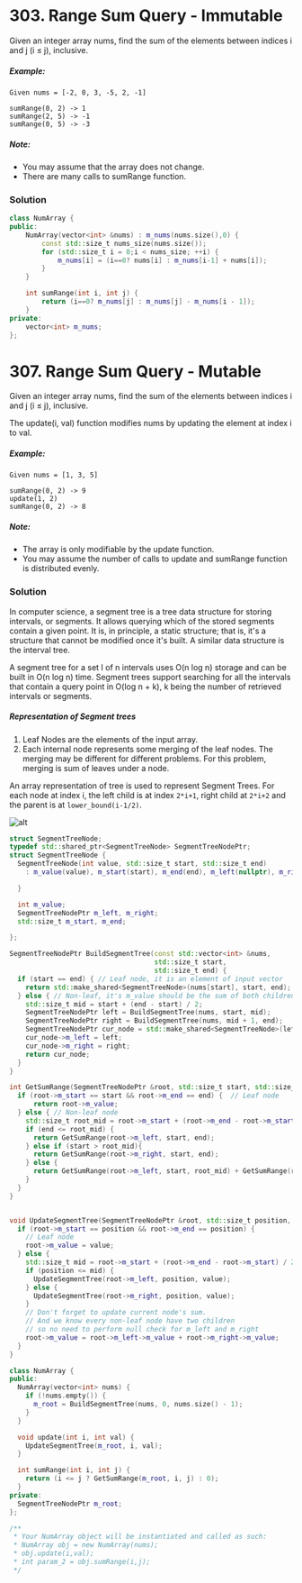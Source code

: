 # 303. Range Sum Query - Immutable

Given an integer array nums, find the sum of the elements between indices i and j (i ≤ j), inclusive.

##### Example:
```
Given nums = [-2, 0, 3, -5, 2, -1]  

sumRange(0, 2) -> 1  
sumRange(2, 5) -> -1  
sumRange(0, 5) -> -3  
```
##### Note:  
* You may assume that the array does not change.  
* There are many calls to sumRange function.  


### Solution

```cpp
class NumArray {
public:
    NumArray(vector<int> &nums) : m_nums(nums.size(),0) {
        const std::size_t nums_size(nums.size());
        for (std::size_t i = 0;i < nums_size; ++i) {
            m_nums[i] = (i==0? nums[i] : m_nums[i-1] + nums[i]); 
        }
    }

    int sumRange(int i, int j) {
        return (i==0? m_nums[j] : m_nums[j] - m_nums[i - 1]);
    }
private:
    vector<int> m_nums;
};
```

# 307. Range Sum Query - Mutable

Given an integer array nums, find the sum of the elements between indices i and j (i ≤ j), inclusive.

The update(i, val) function modifies nums by updating the element at index i to val. 

##### Example:
```
Given nums = [1, 3, 5]  

sumRange(0, 2) -> 9
update(1, 2)
sumRange(0, 2) -> 8
```

##### Note:
* The array is only modifiable by the update function.  
* You may assume the number of calls to update and sumRange function is distributed evenly.  

### Solution

In computer science, a segment tree is a tree data structure for storing intervals, or segments. It allows querying which of the stored segments contain a given point. It is, in principle, a static structure; that is, it's a structure that cannot be modified once it's built. A similar data structure is the interval tree.

A segment tree for a set I of n intervals uses O(n log n) storage and can be built in O(n log n) time. Segment trees support searching for all the intervals that contain a query point in O(log n + k), k being the number of retrieved intervals or segments.

##### Representation of Segment trees

1. Leaf Nodes are the elements of the input array.  
2. Each internal node represents some merging of the leaf nodes. The merging may be different for different problems. For this problem, merging is sum of leaves under a node.  

An array representation of tree is used to represent Segment Trees. For each node at index i, the left child is at index ```2*i+1```, right child at ```2*i+2``` and the parent is at ```lower_bound(i-1/2)```.

![alt](http://www.geeksforgeeks.org/wp-content/uploads/segment-tree1.png)

```cpp
struct SegmentTreeNode;
typedef std::shared_ptr<SegmentTreeNode> SegmentTreeNodePtr;
struct SegmentTreeNode {
  SegmentTreeNode(int value, std::size_t start, std::size_t end)
    : m_value(value), m_start(start), m_end(end), m_left(nullptr), m_right(nullptr) {

  }

  int m_value;
  SegmentTreeNodePtr m_left, m_right;
  std::size_t m_start, m_end;

};

SegmentTreeNodePtr BuildSegmentTree(const std::vector<int> &nums,
                                    std::size_t start,
                                    std::size_t end) {
  if (start == end) { // Leaf node, it is an element of input vector
    return std::make_shared<SegmentTreeNode>(nums[start], start, end);
  } else { // Non-leaf, it's m_value should be the sum of both children
    std::size_t mid = start + (end - start) / 2;
    SegmentTreeNodePtr left = BuildSegmentTree(nums, start, mid);
    SegmentTreeNodePtr right = BuildSegmentTree(nums, mid + 1, end);
    SegmentTreeNodePtr cur_node = std::make_shared<SegmentTreeNode>(left->m_value + right->m_value, start, end);
    cur_node->m_left = left;
    cur_node->m_right = right;
    return cur_node;
  }
}

int GetSumRange(SegmentTreeNodePtr &root, std::size_t start, std::size_t end) {
  if (root->m_start == start && root->m_end == end) {  // Leaf node
      return root->m_value;
  } else { // Non-leaf node
    std::size_t root_mid = root->m_start + (root->m_end - root->m_start) / 2;
    if (end <= root_mid) {
      return GetSumRange(root->m_left, start, end);
    } else if (start > root_mid){
      return GetSumRange(root->m_right, start, end);
    } else {
      return GetSumRange(root->m_left, start, root_mid) + GetSumRange(root->m_right, root_mid + 1, end);
    }
  }
}


void UpdateSegmentTree(SegmentTreeNodePtr &root, std::size_t position, int value) {
  if (root->m_start == position && root->m_end == position) {
    // Leaf node
    root->m_value = value;
  } else {
    std::size_t mid = root->m_start + (root->m_end - root->m_start) / 2;
    if (position <= mid) {
      UpdateSegmentTree(root->m_left, position, value);
    } else {
      UpdateSegmentTree(root->m_right, position, value);
    }
    // Don't forget to update current node's sum.
    // And we know every non-leaf node have two children
    // so no need to perform null check for m_left and m_right
    root->m_value = root->m_left->m_value + root->m_right->m_value;
  }
}

class NumArray {
public:
  NumArray(vector<int> nums) {
    if (!nums.empty()) {
      m_root = BuildSegmentTree(nums, 0, nums.size() - 1);
    }
  }

  void update(int i, int val) {
    UpdateSegmentTree(m_root, i, val);
  }

  int sumRange(int i, int j) {
    return (i <= j ? GetSumRange(m_root, i, j) : 0);
  }
private:
  SegmentTreeNodePtr m_root;
};

/**
 * Your NumArray object will be instantiated and called as such:
 * NumArray obj = new NumArray(nums);
 * obj.update(i,val);
 * int param_2 = obj.sumRange(i,j);
 */
 ```
 
 
